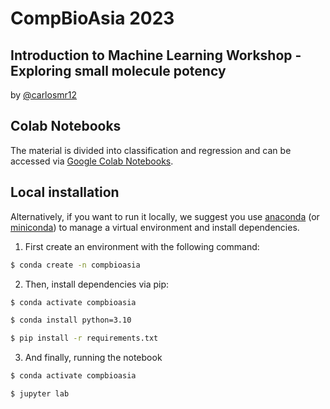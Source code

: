 # CompBioAsia 2023
## Introduction to Machine Learning Workshop - Exploring small molecule potency

by [@carlosmr12](https://twitter.com/carlosmr12)

## Colab Notebooks

The material is divided into classification and regression and can be accessed via [Google Colab Notebooks](https://colab.research.google.com/github/carlosmr12/compbioasia2023/blob/master/lecture1_classification.ipynb).

## Local installation

Alternatively, if you want to run it locally, we suggest you use [anaconda](https://docs.anaconda.com/free/anaconda/install/) (or [miniconda](https://docs.conda.io/en/latest/miniconda.html)) to manage a virtual environment and install dependencies.

1. First create an environment with the following command:

```bash
$ conda create -n compbioasia
```

2. Then, install dependencies via pip:


```bash
$ conda activate compbioasia

$ conda install python=3.10

$ pip install -r requirements.txt
```

3. And finally, running the notebook

```bash
$ conda activate compbioasia

$ jupyter lab
```
